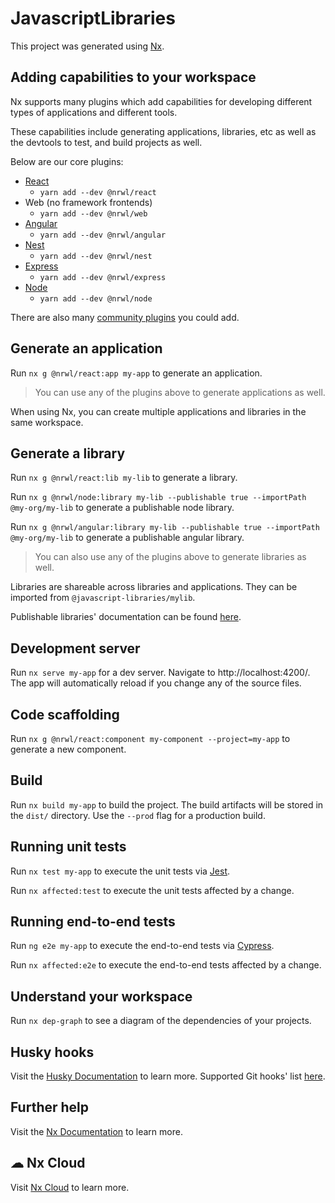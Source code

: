 # JavascriptLibraries

This project was generated using [Nx](https://nx.dev).

## Adding capabilities to your workspace

Nx supports many plugins which add capabilities for developing different types of applications and different tools.

These capabilities include generating applications, libraries, etc as well as the devtools to test, and build projects as well.

Below are our core plugins:

- [React](https://reactjs.org)
  - `yarn add --dev @nrwl/react`
- Web (no framework frontends)
  - `yarn add --dev @nrwl/web`
- [Angular](https://angular.io)
  - `yarn add --dev @nrwl/angular`
- [Nest](https://nestjs.com)
  - `yarn add --dev @nrwl/nest`
- [Express](https://expressjs.com)
  - `yarn add --dev @nrwl/express`
- [Node](https://nodejs.org)
  - `yarn add --dev @nrwl/node`

There are also many [community plugins](https://nx.dev/community) you could add.

## Generate an application

Run `nx g @nrwl/react:app my-app` to generate an application.

> You can use any of the plugins above to generate applications as well.

When using Nx, you can create multiple applications and libraries in the same workspace.

## Generate a library

Run `nx g @nrwl/react:lib my-lib` to generate a library.

Run `nx g @nrwl/node:library my-lib --publishable true --importPath @my-org/my-lib` to generate a publishable node library.

Run `nx g @nrwl/angular:library my-lib --publishable true --importPath @my-org/my-lib` to generate a publishable angular library.

> You can also use any of the plugins above to generate libraries as well.

Libraries are shareable across libraries and applications. They can be imported from `@javascript-libraries/mylib`.

Publishable libraries' documentation can be found [here](https://nx.dev/l/a/structure/buildable-and-publishable-libraries).

## Development server

Run `nx serve my-app` for a dev server. Navigate to http://localhost:4200/. The app will automatically reload if you change any of the source files.

## Code scaffolding

Run `nx g @nrwl/react:component my-component --project=my-app` to generate a new component.

## Build

Run `nx build my-app` to build the project. The build artifacts will be stored in the `dist/` directory. Use the `--prod` flag for a production build.

## Running unit tests

Run `nx test my-app` to execute the unit tests via [Jest](https://jestjs.io).

Run `nx affected:test` to execute the unit tests affected by a change.

## Running end-to-end tests

Run `ng e2e my-app` to execute the end-to-end tests via [Cypress](https://www.cypress.io).

Run `nx affected:e2e` to execute the end-to-end tests affected by a change.

## Understand your workspace

Run `nx dep-graph` to see a diagram of the dependencies of your projects.

## Husky hooks

Visit the [Husky Documentation](https://typicode.github.io/husky/#/?id=automatic-recommended) to learn more.
Supported Git hooks' list [here](https://git-scm.com/docs/githooks).

## Further help

Visit the [Nx Documentation](https://nx.dev) to learn more.

## ☁ Nx Cloud

Visit [Nx Cloud](https://nx.app/) to learn more.
